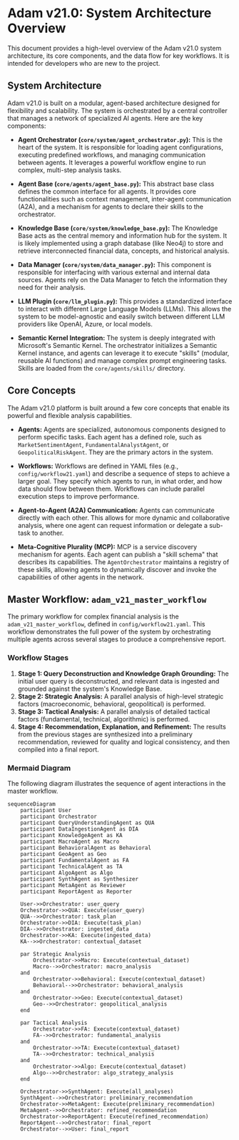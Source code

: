 # Adam v21.0: System Architecture Overview

This document provides a high-level overview of the Adam v21.0 system architecture, its core components, and the data flow for key workflows. It is intended for developers who are new to the project.

## System Architecture

Adam v21.0 is built on a modular, agent-based architecture designed for flexibility and scalability. The system is orchestrated by a central controller that manages a network of specialized AI agents. Here are the key components:

-   **Agent Orchestrator (`core/system/agent_orchestrator.py`):** This is the heart of the system. It is responsible for loading agent configurations, executing predefined workflows, and managing communication between agents. It leverages a powerful workflow engine to run complex, multi-step analysis tasks.

-   **Agent Base (`core/agents/agent_base.py`):** This abstract base class defines the common interface for all agents. It provides core functionalities such as context management, inter-agent communication (A2A), and a mechanism for agents to declare their skills to the orchestrator.

-   **Knowledge Base (`core/system/knowledge_base.py`):** The Knowledge Base acts as the central memory and information hub for the system. It is likely implemented using a graph database (like Neo4j) to store and retrieve interconnected financial data, concepts, and historical analysis.

-   **Data Manager (`core/system/data_manager.py`):** This component is responsible for interfacing with various external and internal data sources. Agents rely on the Data Manager to fetch the information they need for their analysis.

-   **LLM Plugin (`core/llm_plugin.py`):** This provides a standardized interface to interact with different Large Language Models (LLMs). This allows the system to be model-agnostic and easily switch between different LLM providers like OpenAI, Azure, or local models.

-   **Semantic Kernel Integration:** The system is deeply integrated with Microsoft's Semantic Kernel. The orchestrator initializes a Semantic Kernel instance, and agents can leverage it to execute "skills" (modular, reusable AI functions) and manage complex prompt engineering tasks. Skills are loaded from the `core/agents/skills/` directory.

## Core Concepts

The Adam v21.0 platform is built around a few core concepts that enable its powerful and flexible analysis capabilities.

-   **Agents:** Agents are specialized, autonomous components designed to perform specific tasks. Each agent has a defined role, such as `MarketSentimentAgent`, `FundamentalAnalystAgent`, or `GeopoliticalRiskAgent`. They are the primary actors in the system.

-   **Workflows:** Workflows are defined in YAML files (e.g., `config/workflow21.yaml`) and describe a sequence of steps to achieve a larger goal. They specify which agents to run, in what order, and how data should flow between them. Workflows can include parallel execution steps to improve performance.

-   **Agent-to-Agent (A2A) Communication:** Agents can communicate directly with each other. This allows for more dynamic and collaborative analysis, where one agent can request information or delegate a sub-task to another.

-   **Meta-Cognitive Plurality (MCP):** MCP is a service discovery mechanism for agents. Each agent can publish a "skill schema" that describes its capabilities. The `AgentOrchestrator` maintains a registry of these skills, allowing agents to dynamically discover and invoke the capabilities of other agents in the network.

## Master Workflow: `adam_v21_master_workflow`

The primary workflow for complex financial analysis is the `adam_v21_master_workflow`, defined in `config/workflow21.yaml`. This workflow demonstrates the full power of the system by orchestrating multiple agents across several stages to produce a comprehensive report.

### Workflow Stages

1.  **Stage 1: Query Deconstruction and Knowledge Graph Grounding:** The initial user query is deconstructed, and relevant data is ingested and grounded against the system's Knowledge Base.
2.  **Stage 2: Strategic Analysis:** A parallel analysis of high-level strategic factors (macroeconomic, behavioral, geopolitical) is performed.
3.  **Stage 3: Tactical Analysis:** A parallel analysis of detailed tactical factors (fundamental, technical, algorithmic) is performed.
4.  **Stage 4: Recommendation, Explanation, and Refinement:** The results from the previous stages are synthesized into a preliminary recommendation, reviewed for quality and logical consistency, and then compiled into a final report.

### Mermaid Diagram

The following diagram illustrates the sequence of agent interactions in the master workflow.

```mermaid
sequenceDiagram
    participant User
    participant Orchestrator
    participant QueryUnderstandingAgent as QUA
    participant DataIngestionAgent as DIA
    participant KnowledgeAgent as KA
    participant MacroAgent as Macro
    participant BehavioralAgent as Behavioral
    participant GeoAgent as Geo
    participant FundamentalAgent as FA
    participant TechnicalAgent as TA
    participant AlgoAgent as Algo
    participant SynthAgent as Synthesizer
    participant MetaAgent as Reviewer
    participant ReportAgent as Reporter

    User->>Orchestrator: user_query
    Orchestrator->>QUA: Execute(user_query)
    QUA-->>Orchestrator: task_plan
    Orchestrator->>DIA: Execute(task_plan)
    DIA-->>Orchestrator: ingested_data
    Orchestrator->>KA: Execute(ingested_data)
    KA-->>Orchestrator: contextual_dataset

    par Strategic Analysis
        Orchestrator->>Macro: Execute(contextual_dataset)
        Macro-->>Orchestrator: macro_analysis
    and
        Orchestrator->>Behavioral: Execute(contextual_dataset)
        Behavioral-->>Orchestrator: behavioral_analysis
    and
        Orchestrator->>Geo: Execute(contextual_dataset)
        Geo-->>Orchestrator: geopolitical_analysis
    end

    par Tactical Analysis
        Orchestrator->>FA: Execute(contextual_dataset)
        FA-->>Orchestrator: fundamental_analysis
    and
        Orchestrator->>TA: Execute(contextual_dataset)
        TA-->>Orchestrator: technical_analysis
    and
        Orchestrator->>Algo: Execute(contextual_dataset)
        Algo-->>Orchestrator: algo_strategy_analysis
    end

    Orchestrator->>SynthAgent: Execute(all_analyses)
    SynthAgent-->>Orchestrator: preliminary_recommendation
    Orchestrator->>MetaAgent: Execute(preliminary_recommendation)
    MetaAgent-->>Orchestrator: refined_recommendation
    Orchestrator->>ReportAgent: Execute(refined_recommendation)
    ReportAgent-->>Orchestrator: final_report
    Orchestrator-->>User: final_report
```
